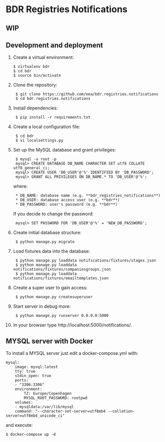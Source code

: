 
BDR Registries Notifications
============================


WIP
---


Development and deployment
--------------------------

1. Create a virtual environment:
    ```
    $ virtualenv bdr
    $ cd bdr
    $ source bin/activate
    ```

2. Clone the repository:

        $ git clone https://github.com/eea/bdr.registries.notifications
        $ cd bdr.registries.notifications

3. Install dependencies:

        $ pip install -r requirements.txt

4. Create a local configuration file:

        $ cd bdr
        $ vi localsettings.py

5. Set up the MySQL database and grant privileges:

        $ mysql -u root -p
        mysql> CREATE DATABASE DB_NAME CHARACTER SET utf8 COLLATE utf8_general_ci;
        mysql> CREATE USER 'DB_USER'@'%' IDENTIFIED BY 'DB_PASSWORD';
        mysql> GRANT ALL PRIVILEGES ON DB_NAME.* TO 'DB_USER'@'%';

    where:

        * DB_NAME: database name (e.g. **bdr_registries_notifications**)
        * DB_USER: database access user (e.g. **bdr**)
        * DB_PASSWORD: user's password (e.g. **bdr**)

    If you decide to change the password:

        mysql> SET PASSWORD FOR 'DB_USER'@'%' = 'NEW_DB_PASSWORD';

6. Create initial database structure:

        $ python manage.py migrate

7. Load fixtures data into the database:

        $ python manage.py loaddata notifications/fixtures/stages.json
        $ python manage.py loaddata notifications/fixtures/companiesgroups.json
        $ python manage.py loaddata notifications/fixtures/emailtemplates.json

8. Create a super user to gain access:

        $ python manage.py createsuperuser

9. Start server in debug more:

        $ python manage.py runserver 0.0.0.0:5000

10. In your browser type http://localhost:5000/notifications/.


MYSQL server with Docker
------------------------

To install a MYSQL server just edit a docker-compose.yml with:

    mysql:
        image: mysql:latest
        tty: true
        stdin_open: true
        ports:
        - "3306:3306"
        environment:
            TZ: Europe/Copenhagen
            MYSQL_ROOT_PASSWORD: rootpwd
        volumes:
        - mysqldata:/var/lib/mysql
        command: "--character-set-server=utf8mb4 --collation-server=utf8mb4_unicode_ci"

and execute:

    $ docker-compose up -d

